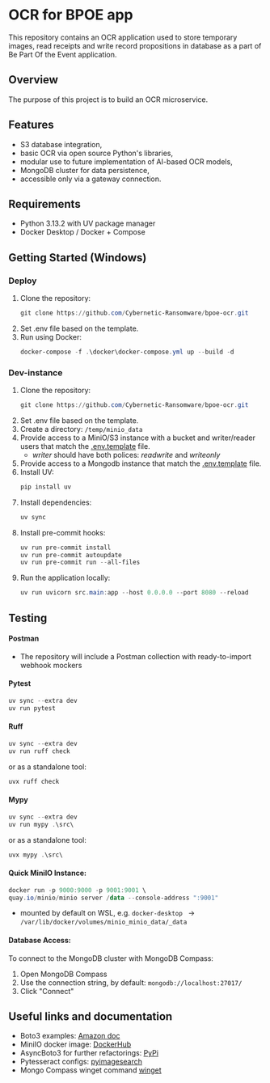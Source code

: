 # OCR for BPOE app
This repository contains an OCR application used to store temporary images, read receipts and write record propositions in database as a part of Be Part Of the Event application.

## Overview
The purpose of this project is to build an OCR microservice.

## Features
- S3 database integration,
- basic OCR via open source Python's libraries,
- modular use to future implementation of AI-based OCR models,
- MongoDB cluster for data persistence,
- accessible only via a gateway connection.

## Requirements
- Python 3.13.2 with UV package manager
- Docker Desktop / Docker + Compose

## Getting Started (Windows)
### Deploy
1. Clone the repository:
      ```powershell
      git clone https://github.com/Cybernetic-Ransomware/bpoe-ocr.git
      ```
2. Set .env file based on the template.
3. Run using Docker:
      ```powershell
      docker-compose -f .\docker\docker-compose.yml up --build -d
      ```
### Dev-instance
1. Clone the repository:
      ```powershell
      git clone https://github.com/Cybernetic-Ransomware/bpoe-ocr.git
      ```
2. Set .env file based on the template.
3. Create a directory: `/temp/minio_data`
4. Provide access to a MiniO/S3 instance with a bucket and writer/reader users that match the [.env.template](docker/.env.template) file.
   - *writer* should have both polices: *readwrite* and *writeonly*
5. Provide access to a Mongodb instance that match the [.env.template](docker/.env.template) file.
6. Install UV:
      ```powershell
      pip install uv
      ```
7. Install dependencies:
      ```powershell
      uv sync
      ```
8. Install pre-commit hooks:
      ```powershell
      uv run pre-commit install
      uv run pre-commit autoupdate
      uv run pre-commit run --all-files
      ```
9. Run the application locally:
      ```powershell
      uv run uvicorn src.main:app --host 0.0.0.0 --port 8080 --reload
      ```

## Testing
#### Postman
- The repository will include a Postman collection with ready-to-import webhook mockers

#### Pytest
```powershell
uv sync --extra dev
uv run pytest
```

#### Ruff
```powershell
uv sync --extra dev
uv run ruff check
```
or as a standalone tool:
```powershell
uvx ruff check
```

#### Mypy
```powershell
uv sync --extra dev
uv run mypy .\src\
```
or as a standalone tool:
```powershell
uvx mypy .\src\
```

#### Quick MiniIO Instance:
```powershell
docker run -p 9000:9000 -p 9001:9001 \
quay.io/minio/minio server /data --console-address ":9001"
```
- mounted by default on WSL, e.g. `docker-desktop ` -> `/var/lib/docker/volumes/minio_minio_data/_data`

#### Database Access:
To connect to the MongoDB cluster with MongoDB Compass:
1. Open MongoDB Compass
2. Use the connection string, by default: `mongodb://localhost:27017/`
3. Click "Connect"

## Useful links and documentation
- Boto3 examples: [Amazon doc](https://boto3.amazonaws.com/v1/documentation/api/latest/guide/s3-examples.html)
- MiniIO docker image: [DockerHub](https://hub.docker.com/r/minio/minio)
- AsyncBoto3 for further refactorings: [PyPi](https://pypi.org/project/aioboto3/)
- Pytesseract configs: [pyimagesearch](https://pyimagesearch.com/2021/11/15/tesseract-page-segmentation-modes-psms-explained-how-to-improve-your-ocr-accuracy/)
- Mongo Compass winget command [winget](https://winget.run/pkg/MongoDB/Compass.Full)
